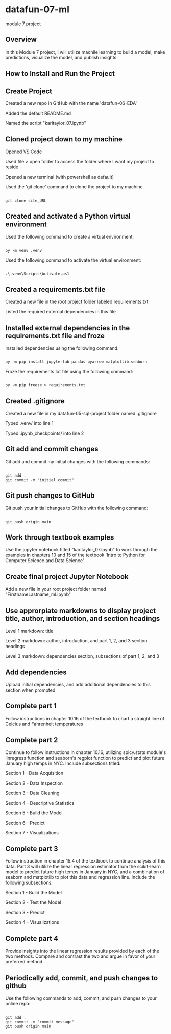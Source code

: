 # datafun-07-ml
module 7 project

## Overview
In this Module 7 project, I will utilize machile learning to build a model, make predictions, visualize the model, and publish insights. 

## How to Install and Run the Project

## Create Project
Created a new repo in GitHub with the name 'datafun-06-EDA' 

Added the default README.md 

Named the script "karitaylor_07.ipynb"

## Cloned project down to my machine
Opened VS Code 

Used file > open folder to access the folder where I want my project to reside

Opened a new terminal (with powershell as default) 

Used the 'git clone' command to clone the project to my machine

```shell

git clone site_URL

```

## Created and activated a Python virtual environment
Used the following command to create a virtual environment:
```shell

py -m venv .venv

```
Used the following command to activate the virtual environment:
```shell

.\.venv\Scripts\Activate.ps1

```

## Created a requirements.txt file
Created a new file in the root project folder labeled requirements.txt

Listed the required external dependencies in this file

## Installed external dependencies in the requirements.txt file and froze
Installed dependencies using the following command:
```shell

py -m pip install jupyterlab pandas pyarrow matplotlib seaborn

```
Froze the requirements.txt file using the following command:
```shell

py -m pip freeze > requirements.txt

```

## Created .gitignore
Created a new file in my datafun-05-sql-project folder named .gitignore

Typed .venv/ into line 1

Typed .ipynb_checkpoints/ into line 2

## Git add and commit changes
Git add and commit my initial changes with the following commands:
```shell

git add .
git commit -m "initial commit"

```

## Git push changes to GitHub
Git push your initial changes to GitHub with the following command:
```shell

git push origin main

```

## Work through textbook examples
Use the jupyter notebook titled "karitaylor_07.ipynb" to work through the examples in chapters 10 and 15 of the textbook 'Intro to Python for Computer Science and Data Science'

## Create final project Jupyter Notebook
Add a new file in your root project folder named "FirstnameLastname_ml.ipynb"

## Use approrpiate markdowns to display project title, author, introduction, and section headings
Level 1 markdown: title

Level 2 markdown: author, introduction, and part 1, 2, and 3 section headings

Level 3 markdown: dependencies section, subsections of part 1, 2, and 3

## Add dependencies
Upload initial dependencies, and add additional dependencies to this section when prompted

## Complete part 1
Follow instructions in chapter 10.16 of the textbook to chart a straight line of Celcius and Fahrenheit temperatures

## Complete part 2
Continue to follow instructions in chapter 10.16, utilizing spicy.stats module's linregress function and seaborn's regplot function to predict and plot future January high temps in NYC. Include subsections titled:

Section 1 - Data Acquisition

Section 2 - Data Inspection

Section 3 - Data Cleaning

Section 4 - Descriptive Statistics

Section 5 - Build the Model

Section 6 - Predict

Section 7 - Visualizations

## Complete part 3
Follow instruction in chapter 15.4 of the textbook to continue analysis of this data. Part 3 will utilize the linear regression estimator from the scikit-learn model to predict future high temps in January in NYC, and a combination of seaborn and matplotlib to plot this data and regression line. Include the following subsections:

Section 1 - Build the Model

Section 2 - Test the Model

Section 3 - Predict

Section 4 - Visualizations

## Complete part 4
Provide insights into the linear regression results provided by each of the two methods. Compare and contrast the two and argue in favor of your preferred method.

## Periodically add, commit, and push changes to github
Use the following commands to add, commit, and push changes to your online repo:
```shell

git add .
git commit -m "commit message"
git push origin main

```
